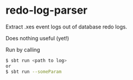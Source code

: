 # redo-log-parser

Extract .xes event logs out of database redo logs.

Does nothing useful (yet!)

Run by calling
```bash
$ sbt run <path to log>
or
$ sbt run --someParam
```